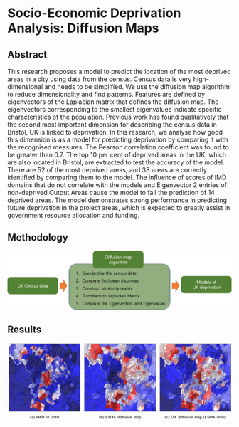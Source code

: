 # Socio-Economic Deprivation Analysis: Diffusion Maps

## Abstract
This research proposes a model to predict the location of the most deprived areas in a city using data from the census. Census data is very high-dimensional and needs to be simplified. We use the diffusion map algorithm to reduce dimensionality and find patterns. Features are defined by eigenvectors of the Laplacian matrix that defines the diffusion map. The eigenvectors corresponding to the smallest eigenvalues indicate specific characteristics of the population. Previous work has found qualitatively that the second most important dimension for describing the census data in Bristol, UK is linked to deprivation. In this research, we analyse how good this dimension is as a model for predicting deprivation by comparing it with the recognised measures. The Pearson correlation coefficient was found to be greater than 0.7. The top 10 per cent of deprived areas in the UK, which are also located in Bristol, are extracted to test the accuracy of the model. There are 52 of the most deprived areas, and 38 areas are correctly identified by comparing them to the model. The influence of scores of IMD domains that do not correlate with the models and Eigenvector 2 entries of non-deprived Output Areas cause the model to fail the prediction of 14 deprived areas. The model demonstrates strong performance in predicting future deprivation in the project areas, which is expected to greatly assist in government resource allocation and funding.

## Methodology
![](./diffusionmap_algorithm2.png)

## Results
![](./results.png)
